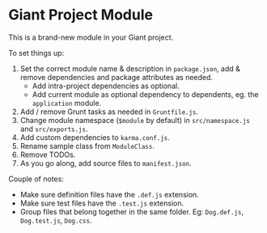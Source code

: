 Giant Project Module
====================

This is a brand-new module in your Giant project.

To set things up:

1. Set the correct module name & description in `package.json`, add & remove dependencies and package attributes as needed.
    - Add intra-project dependencies as optional.
    - Add current module as optional dependency to dependents, eg. the `application` module.
2. Add / remove Grunt tasks as needed in `Gruntfile.js`.
3. Change module namespace (`$module` by default) in `src/namespace.js` and `src/exports.js`.
4. Add custom dependencies to `karma.conf.js`.
5. Rename sample class from `ModuleClass`.
6. Remove TODOs.
7. As you go along, add source files to `manifest.json`.

Couple of notes:

- Make sure definition files have the `.def.js` extension.
- Make sure test files have the `.test.js` extension.
- Group files that belong together in the same folder. Eg: `Dog.def.js`, `Dog.test.js`, `Dog.css`.
